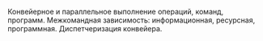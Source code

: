 Конвейерное и параллельное выполнение операций, команд, программ. Межкомандная зависимость: информационная, ресурсная, программная. Диспетчеризация конвейера.